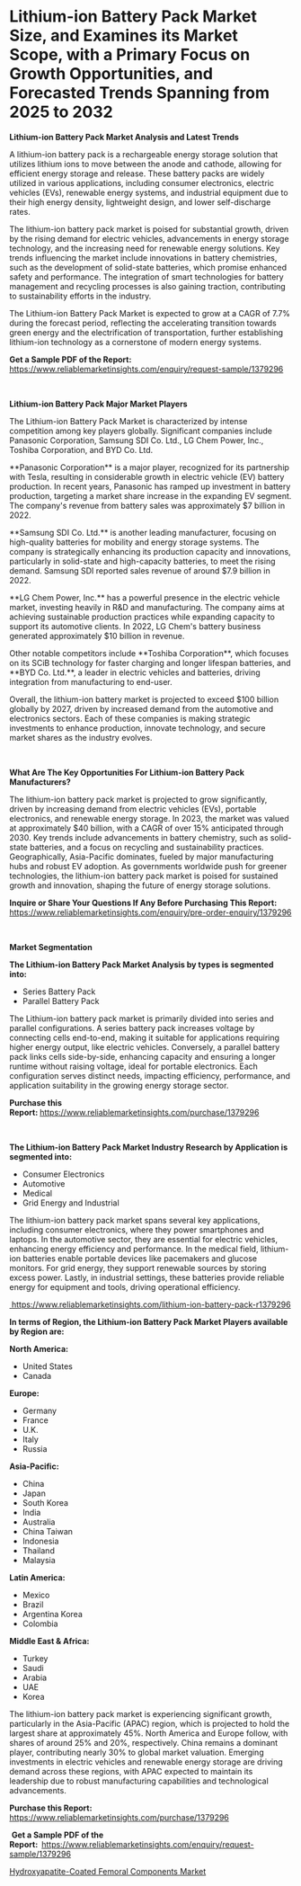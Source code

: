 <p><h1>Lithium-ion Battery Pack Market Size, and Examines its Market Scope, with a Primary Focus on Growth Opportunities, and Forecasted Trends Spanning from 2025 to 2032</h1></p><p><strong>Lithium-ion Battery Pack Market Analysis and Latest Trends</strong></p>
<p><p>A lithium-ion battery pack is a rechargeable energy storage solution that utilizes lithium ions to move between the anode and cathode, allowing for efficient energy storage and release. These battery packs are widely utilized in various applications, including consumer electronics, electric vehicles (EVs), renewable energy systems, and industrial equipment due to their high energy density, lightweight design, and lower self-discharge rates.</p><p>The lithium-ion battery pack market is poised for substantial growth, driven by the rising demand for electric vehicles, advancements in energy storage technology, and the increasing need for renewable energy solutions. Key trends influencing the market include innovations in battery chemistries, such as the development of solid-state batteries, which promise enhanced safety and performance. The integration of smart technologies for battery management and recycling processes is also gaining traction, contributing to sustainability efforts in the industry.</p><p>The Lithium-ion Battery Pack Market is expected to grow at a CAGR of 7.7% during the forecast period, reflecting the accelerating transition towards green energy and the electrification of transportation, further establishing lithium-ion technology as a cornerstone of modern energy systems.</p></p>
<p><strong>Get a Sample PDF of the Report:&nbsp;</strong> <a href="https://www.reliablemarketinsights.com/enquiry/request-sample/1379296?utm_campaign=1937&utm_medium=2&utm_source=Github&utm_content=ia&utm_term=22032025&utm_id=lithium-ion-battery-pack">https://www.reliablemarketinsights.com/enquiry/request-sample/1379296</a></p>
<p>&nbsp;</p>
<p><strong>Lithium-ion Battery Pack Major Market Players</strong></p>
<p><p>The Lithium-ion Battery Pack Market is characterized by intense competition among key players globally. Significant companies include Panasonic Corporation, Samsung SDI Co. Ltd., LG Chem Power, Inc., Toshiba Corporation, and BYD Co. Ltd.</p><p>**Panasonic Corporation** is a major player, recognized for its partnership with Tesla, resulting in considerable growth in electric vehicle (EV) battery production. In recent years, Panasonic has ramped up investment in battery production, targeting a market share increase in the expanding EV segment. The company's revenue from battery sales was approximately $7 billion in 2022.</p><p>**Samsung SDI Co. Ltd.** is another leading manufacturer, focusing on high-quality batteries for mobility and energy storage systems. The company is strategically enhancing its production capacity and innovations, particularly in solid-state and high-capacity batteries, to meet the rising demand. Samsung SDI reported sales revenue of around $7.9 billion in 2022.</p><p>**LG Chem Power, Inc.** has a powerful presence in the electric vehicle market, investing heavily in R&D and manufacturing. The company aims at achieving sustainable production practices while expanding capacity to support its automotive clients. In 2022, LG Chem's battery business generated approximately $10 billion in revenue.</p><p>Other notable competitors include **Toshiba Corporation**, which focuses on its SCiB technology for faster charging and longer lifespan batteries, and **BYD Co. Ltd.**, a leader in electric vehicles and batteries, driving integration from manufacturing to end-user.</p><p>Overall, the lithium-ion battery market is projected to exceed $100 billion globally by 2027, driven by increased demand from the automotive and electronics sectors. Each of these companies is making strategic investments to enhance production, innovate technology, and secure market shares as the industry evolves.</p></p>
<p>&nbsp;</p>
<p><strong>What Are The Key Opportunities For Lithium-ion Battery Pack Manufacturers?</strong></p>
<p><p>The lithium-ion battery pack market is projected to grow significantly, driven by increasing demand from electric vehicles (EVs), portable electronics, and renewable energy storage. In 2023, the market was valued at approximately $40 billion, with a CAGR of over 15% anticipated through 2030. Key trends include advancements in battery chemistry, such as solid-state batteries, and a focus on recycling and sustainability practices. Geographically, Asia-Pacific dominates, fueled by major manufacturing hubs and robust EV adoption. As governments worldwide push for greener technologies, the lithium-ion battery pack market is poised for sustained growth and innovation, shaping the future of energy storage solutions.</p></p>
<p><strong>Inquire or Share Your Questions If Any Before Purchasing This Report:</strong> <a href="https://www.reliablemarketinsights.com/enquiry/pre-order-enquiry/1379296?utm_campaign=1937&utm_medium=2&utm_source=Github&utm_content=ia&utm_term=22032025&utm_id=lithium-ion-battery-pack">https://www.reliablemarketinsights.com/enquiry/pre-order-enquiry/1379296</a></p>
<p>&nbsp;</p>
<p><strong>Market Segmentation</strong></p>
<p><strong>The Lithium-ion Battery Pack Market Analysis by types is segmented into:</strong></p>
<p><ul><li>Series Battery Pack</li><li>Parallel Battery Pack</li></ul></p>
<p><p>The Lithium-ion battery pack market is primarily divided into series and parallel configurations. A series battery pack increases voltage by connecting cells end-to-end, making it suitable for applications requiring higher energy output, like electric vehicles. Conversely, a parallel battery pack links cells side-by-side, enhancing capacity and ensuring a longer runtime without raising voltage, ideal for portable electronics. Each configuration serves distinct needs, impacting efficiency, performance, and application suitability in the growing energy storage sector.</p></p>
<p><strong>Purchase this Report:&nbsp;</strong><a href="https://www.reliablemarketinsights.com/purchase/1379296?utm_campaign=1937&utm_medium=2&utm_source=Github&utm_content=ia&utm_term=22032025&utm_id=lithium-ion-battery-pack">https://www.reliablemarketinsights.com/purchase/1379296</a></p>
<p>&nbsp;</p>
<p><strong>The Lithium-ion Battery Pack Market Industry Research by Application is segmented into:</strong></p>
<p><ul><li>Consumer Electronics</li><li>Automotive</li><li>Medical</li><li>Grid Energy and Industrial</li></ul></p>
<p><p>The lithium-ion battery pack market spans several key applications, including consumer electronics, where they power smartphones and laptops. In the automotive sector, they are essential for electric vehicles, enhancing energy efficiency and performance. In the medical field, lithium-ion batteries enable portable devices like pacemakers and glucose monitors. For grid energy, they support renewable sources by storing excess power. Lastly, in industrial settings, these batteries provide reliable energy for equipment and tools, driving operational efficiency.</p></p>
<p><a href="https://www.reliablemarketinsights.com/lithium-ion-battery-pack-r1379296?utm_campaign=1937&utm_medium=2&utm_source=Github&utm_content=ia&utm_term=22032025&utm_id=lithium-ion-battery-pack">&nbsp;https://www.reliablemarketinsights.com/lithium-ion-battery-pack-r1379296</a></p>
<p><strong>In terms of Region, the Lithium-ion Battery Pack Market Players available by Region are:</strong></p>
<p>
    <p> <strong> North America: </strong>
        <ul>
            <li>United States</li>
            <li>Canada</li>
        </ul>
        </p> 
    <p> <strong> Europe: </strong>
        <ul>
            <li>Germany</li>
            <li>France</li>
            <li>U.K.</li>
            <li>Italy</li>
            <li>Russia</li>
        </ul>
        </p> 
    <p> <strong> Asia-Pacific: </strong>
        <ul>
            <li>China</li>
            <li>Japan</li>
            <li>South Korea</li>
            <li>India</li>
            <li>Australia</li>
            <li>China Taiwan</li>
            <li>Indonesia</li>
            <li>Thailand</li>
            <li>Malaysia</li>
        </ul>
        </p> 
    <p> <strong> Latin America: </strong>
        <ul>
            <li>Mexico</li>
            <li>Brazil</li>
            <li>Argentina Korea</li>
            <li>Colombia</li>
        </ul>
        </p> 
    <p> <strong> Middle East & Africa: </strong>
        <ul>
            <li>Turkey</li>
            <li>Saudi</li>
            <li>Arabia</li>
            <li>UAE</li>
            <li>Korea</li>
        </ul>
    </p>
    </p>
<p><p>The lithium-ion battery pack market is experiencing significant growth, particularly in the Asia-Pacific (APAC) region, which is projected to hold the largest share at approximately 45%. North America and Europe follow, with shares of around 25% and 20%, respectively. China remains a dominant player, contributing nearly 30% to global market valuation. Emerging investments in electric vehicles and renewable energy storage are driving demand across these regions, with APAC expected to maintain its leadership due to robust manufacturing capabilities and technological advancements.</p></p>
<p><strong>Purchase this Report: </strong><a href="https://www.reliablemarketinsights.com/purchase/1379296?utm_campaign=1937&utm_medium=2&utm_source=Github&utm_content=ia&utm_term=22032025&utm_id=lithium-ion-battery-pack">https://www.reliablemarketinsights.com/purchase/1379296</a></p>
<p>&nbsp;<strong>Get a Sample PDF of the Report:&nbsp;&nbsp;</strong><a href="https://www.reliablemarketinsights.com/enquiry/request-sample/1379296?utm_campaign=1937&utm_medium=2&utm_source=Github&utm_content=ia&utm_term=22032025&utm_id=lithium-ion-battery-pack">https://www.reliablemarketinsights.com/enquiry/request-sample/1379296</a></p>
<p><strong></strong></p>
<p><p><a href="https://github.com/bmorecock/Market-Research-Report-List-6/blob/main/hydroxyapatite-coated-femoral-components-market.md?utm_campaign=1937&utm_medium=2&utm_source=Github&utm_content=ia&utm_term=22032025&utm_id=lithium-ion-battery-pack">Hydroxyapatite-Coated Femoral Components Market</a></p></p>